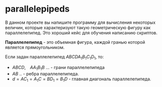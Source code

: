 # parallelepipeds

В данном проекте вы напишите программу для вычисления некоторых величин, которые характеризуют такую геометрическую фигуру как параллелепипед. Это хороший кейс для обучения написанию скриптов.

**Параллелепипед** - это объемная фигура, каждой гранью которой является прямоугольником.

Если задан параллелепипед $ABCDA_1B_1C_1D_1$, то:

* $ABCD$, $\;\;\;AA_1B_1B$ ... - грани параллелепипеда
* $AB$ .. - ребра параллелепипеда.
* $d = AC_1 = A_1C = BD_1 = B_1D$ - главная диагональ параллелепипеда.
